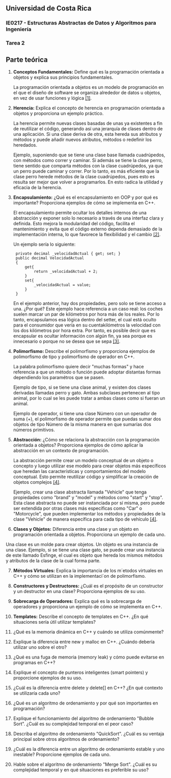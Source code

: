 ## Universidad de Costa Rica
### IE0217 - Estructuras Abstractas de Datos y Algoritmos para Ingeniería
### Tarea 2


## Parte teórica

1. **Conceptos Fundamentales:** Define qué es la programación orientada a objetos y explica sus principios fundamentales.

    La programación orientada a objetos es un modelo de programación en el que el diseño de software se organiza alrededor de datos u objetos, en vez de usar funciones y lógica [[1]](https://universidadeuropea.com/blog/programacion-orientada-objetos/).

2. **Herencia:** Explica el concepto de herencia en programación orientada a objetos y proporciona un ejemplo práctico.

    La herencia permite nuevas clases basadas de unas ya existentes a fin de reutilizar el código, generando así una jerarquía de clases dentro de una aplicación. Si una clase deriva de otra, esta hereda sus atributos y métodos y puede añadir nuevos atributos, métodos o redefinir los heredados.

    Ejemplo, suponiendo que se tiene una clase base llamada cuadrúpedos, con métodos como correr y caminar. Si además se tiene la clase perro, tiene sentido que comparta métodos con la clase cuadrúpedos, ya que un perro puede caminar y correr. Por lo tanto, es más eficiente que la clase perro herede métodos de la clase cuadrúpedos, pues esto es resulta ser mejor que volver a programarlos. En esto radica la utilidad y eficacia de la herencia.



2. **Encapsulamiento:** ¿Qué es el encapsulamiento en OOP y por qué es importante? Proporciona ejemplos de cómo se implementa en C++.

    El encapsulamiento permite ocultar los detalles internos de una abstracción y exponer solo lo necesario a través de una interfaz clara y definida. Esto mejora la modularidad del código, facilita el mantenimiento y evita que el código externo dependa demasiado de la implementación interna, lo que favorece la flexibilidad y el cambio [[2]](https://styde.net/encapsulamiento-en-la-programacion-orientada-a-objetos/).


    Un ejemplo sería lo siguiente:

        private decimal _velocidadActual { get; set; }
        public decimal VelocidadActual 
        {
            get{
                return _velocidadActual + 2;
            }
            set{
                _velocidadActual = value;
            }
        }

    En el ejemplo anterior, hay dos propiedades, pero solo se tiene acceso a una. ¿Por qué? Este ejemplo hace referencia a un caso real: los coches suelen marcar un par de kilómetros por hora más de los reales. Por lo tanto, encapsulamos esa lógica dentro del setter, el cual está oculto para el consumidor que vería en su cuentakilómetros la velocidad con los dos kilómetros por hora extra. Por tanto, es posible decir que es encapsular es ocultar información con algún fin, ya sea porque es innecesario o porque no se desea que se sepa [[3]](https://www.netmentor.es/entrada/encapsulamiento-poo).

3. **Polimorfismo:** Describe el polimorfismo y proporciona ejemplos de polimorfismo de tipo y polimorfismo de operador en C++.

    La palabra polimorfismo quiere decir "muchas formas" y hace referencia a que un método o función puede adoptar distantas formas dependiendo los paramétros que se pasen.

    Ejemplo de tipo, si se tiene una clase animal, y existen dos clases derivadas llamadas perro y gato. Ambas subclases pertenecen al tipo animal, por lo cual se les puede tratar a ambas clases como si fueran un animal.

    Ejemplo de operador, si tiene una clase Número con un operador de suma (+), el polimorfismo de operador permite que puedas sumar dos objetos de tipo Número de la misma manera en que sumarías dos números primitivos.

5. **Abstracción:** ¿Cómo se relaciona la abstracción con la programación orientada a objetos? Proporciona ejemplos de cómo aplicar la abstracción en un contexto de programación.

    La abstracción permite crear un modelo conceptual de un objeto o concepto y luego utilizar ese modelo para crear objetos más específicos que heredan las características y comportamientos del modelo conceptual. Esto permite reutilizar código y simplificar la creación de objetos complejos [[4]](https://www.cursosdesarrolloweb.es/blog/abstraccion-programacion-orientada-objetos).

    Ejemplo, crear una clase abstracta llamada "Vehicle" que tenga propiedades como "brand" y "model" y métodos como "start" y "stop". Esta clase abstracta no puede ser instanciada por sí misma, pero puede ser extendida por otras clases más específicas como "Car" o "Motorcycle", que pueden implementar los métodos y propiedades de la clase "Vehicle" de manera específica para cada tipo de vehículo [[4]](https://www.cursosdesarrolloweb.es/blog/abstraccion-programacion-orientada-objetos).

6. **Clases y Objetos:** Diferencia entre una clase y un objeto en programación orientada a objetos. Proporciona un ejemplo de cada uno.

Una clase es un molde para crear objetos. Un objeto es una instancia de una clase. Ejemplo, si se tiene una clase gato, se puede crear una instancia de este llamado Esfinge, el cual es objeto que hereda los mismos métodos y atributos de la clase de la cual forma parte.

7. **Métodos Virtuales:** Explica la importancia de los m´etodos virtuales en C++ y cómo se utilizan en la implementaci´on de polimorfismo.

8. **Constructores y Destructores:** ¿Cuál es el propósito de un constructor y un destructor en una clase? Proporciona ejemplos de su uso.

9. **Sobrecarga de Operadores:** Explica qué es la sobrecarga de operadores y proporciona un ejemplo de cómo se implementa en C++.

10. **Templates:** Describe el concepto de templates en C++. ¿En qué situaciones sería útil utilizar templates?

11. ¿Qué es la memoria dinámica en C++ y cuándo se utiliza comúnmente?

12. Explique la diferencia entre new y malloc en C++. ¿Cuándo debería utilizar uno sobre el otro?

13. ¿Qué es una fuga de memoria (memory leak) y cómo puede evitarse en programas en C++?

14. Explique el concepto de punteros inteligentes (smart pointers) y proporcione ejemplos de su uso.

15. ¿Cuál es la diferencia entre delete y delete[] en C++? ¿En qué contexto se utilizaría cada uno?

16. ¿Qué es un algoritmo de ordenamiento y por qué son importantes en programación?

17. Explique el funcionamiento del algoritmo de ordenamiento "Bubble Sort". ¿Cuál es su complejidad temporal en el peor caso?

18. Describa el algoritmo de ordenamiento "QuickSort". ¿Cuál es su ventaja principal sobre otros algoritmos de ordenamiento?

19. ¿Cuál es la diferencia entre un algoritmo de ordenamiento estable y uno inestable? Proporcione ejemplos de cada uno.

20. Hable sobre el algoritmo de ordenamiento "Merge Sort". ¿Cuál es su complejidad temporal y en qué situaciones es preferible su uso?








